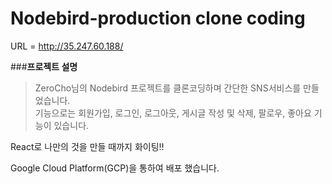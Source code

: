 # Nodebird-production clone coding

URL = http://35.247.60.188/

###**프로젝트 설명**
> ZeroCho님의 Nodebird 프로젝트를 클론코딩하며 간단한 SNS서비스를 만들었습니다.\
> 기능으로는 회원가입, 로그인, 로그아웃, 게시글 작성 및 삭제, 팔로우, 좋아요 기능이 있습니다.

React로 나만의 것을 만들 때까지 화이팅!!

Google Cloud Platform(GCP)을 통하여 배포 했습니다.

